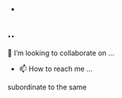 -
..
- 
💞️ I’m looking to collaborate on ...
- 📫 How to reach me ...

<!---
Mokloko15/Mokloko15 is a ✨ special ✨ repository because its `README.md` (this file) appears on your GitHub profile.
You can click the Preview link to take a look at your changes.
--->subordinate to the same

